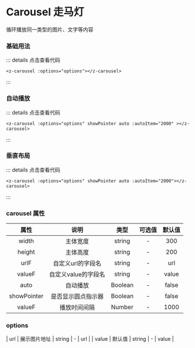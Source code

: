 # Carousel 走马灯
循环播放同一类型的图片、文字等内容

### 基础用法

<z-carousel :options="options" showPointer></z-carousel>

<script setup>
import { ref, computed, reactive } from 'vue';


const state = reactive({
    options: [
        {
            url: 'https://img1.baidu.com/it/u=4109061742,2554968576&fm=253',
            value: 0
        },
        {
            url: 'https://img1.baidu.com/it/u=3942857154,2662308907&fm=253',
            value: 1
        },
        {
            url: 'https://img2.baidu.com/it/u=460488376,1260814254&fm=253',
            value: 2
        },
        {
            url: 'https://img2.baidu.com/it/u=3151809725,3550281418&fm=253',
            value: 3
        },
        {
            url: 'https://img2.baidu.com/it/u=2600419742,2480379272&fm=253',
            value: 4
        },
    ]
})
const { options } = state




</script>

::: details 点击查看代码
```vue
<z-carousel :options="options"></z-carousel>
```
:::

### 自动播放
<z-carousel :options="options" showPointer auto :autoItem="2000" ></z-carousel>


::: details 点击查看代码
```vue
<z-carousel :options="options" showPointer auto :autoItem="2000" ></z-carousel>
```
:::


### 垂直布局
<z-carousel :options="options" showPointer auto :autoItem="2000"></z-carousel>

::: details 点击查看代码
```vue
<z-carousel :options="options" showPointer auto :autoItem="2000"></z-carousel>
```
:::

### carousel 属性
|    属性      |       说明      |     类型       |  可选值               |     默认值     |
|:------------:|:--------------:|:--------------:|:------------------:|:----------------:|
|    width      |       主体宽度     |     string       |  -               |     300     |
|    height      |       主体高度     |     string       |  -               |     200     |
|    urlF      |       自定义url的字段名      |     string       |  -               |     url     |
|    valueF      |       自定义value的字段名      |     string       |  -               |     value     |
|    auto      |       自动播放    |     Boolean       |  -               |     false     |
|    showPointer      |       是否显示圆点指示器    |     Boolean       |  -               |     false     |
|    valueF      |       播放时间间隔      |     Number       |  -               |     1000     |

### options
|    url     |       展示图片地址      |     string       |  -               |     url     |
|    value      |      默认值       |     string       |  -               |     value     |